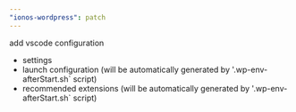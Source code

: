 ```yaml
---
"ionos-wordpress": patch
---
```


add vscode configuration
  - settings
  - launch configuration (will be automatically generated by '.wp-env-afterStart.sh` script)
  - recommended extensions (will be automatically generated by '.wp-env-afterStart.sh` script)
